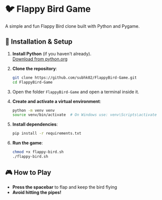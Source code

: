 # 🐦 Flappy Bird Game

A simple and fun Flappy Bird clone built with Python and Pygame.

## 🚀 Installation & Setup

1. **Install Python** (if you haven't already).  
   [Download from python.org](https://www.python.org/downloads/)

2. **Clone the repository**:
   ```bash
   git clone https://github.com/subhk02/FlappyBird-Game.git
   cd FlappyBird-Game

3. Open the folder `FlappyBird-Game` and open a terminal inside it.

4. **Create and activate a virtual environment**:
   ```bash
   python -m venv venv
   source venv/bin/activate  # On Windows use: venv\Scripts\activate

5. **Install dependencies**:
   ```bash
   pip install -r requirements.txt

6. **Run the game**:
   ```bash
   chmod +x flappy-bird.sh
   ./flappy-bird.sh

## 🎮 How to Play

- **Press the spacebar** to flap and keep the bird flying
- **Avoid hitting the pipes!**

